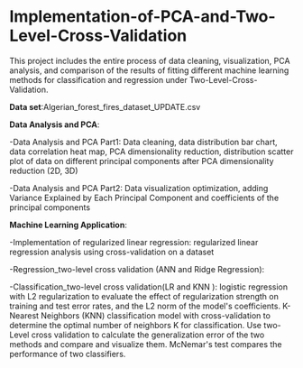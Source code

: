 # Implementation-of-PCA-and-Two-Level-Cross-Validation

This project includes the entire process of data cleaning, visualization, PCA analysis, and comparison of the results of fitting different machine learning methods for classification and regression under Two-Level-Cross-Validation.

**Data set**:Algerian_forest_fires_dataset_UPDATE.csv

**Data Analysis and PCA**: 

-Data Analysis and PCA Part1: Data cleaning, data distribution bar chart, data correlation heat map, PCA dimensionality reduction, distribution scatter plot of data on different principal components after PCA dimensionality reduction (2D, 3D)

-Data Analysis and PCA Part2: Data visualization optimization, adding Variance Explained by Each Principal Component and coefficients of the principal components

**Machine Learning Application**:

-Implementation of regularized linear regression:  regularized linear regression analysis using cross-validation on a dataset

-Regression_two-level cross validation (ANN and Ridge Regression): 

-Classification_two-level cross validation(LR and KNN ): logistic regression with L2 regularization to evaluate the effect of regularization strength on training and test error rates, and the L2 norm of the model's coefficients. K-Nearest Neighbors (KNN) classification model with cross-validation to determine the optimal number of neighbors K for classification. Use two-Level cross validation to calculate the generalization error of the two methods and compare and visualize them. McNemar's test compares the performance of two classifiers.

